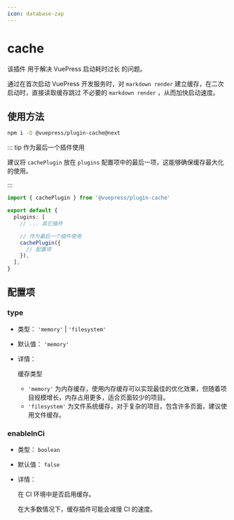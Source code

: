 ```yaml
---
icon: database-zap
---
```


# cache

<NpmBadge package="@vuepress/plugin-cache" />

该插件 用于解决 VuePress 启动耗时过长 的问题。

通过在首次启动 VuePress 开发服务时，对 `markdown render` 建立缓存，在二次启动时，直接读取缓存跳过
不必要的 `markdown render` ，从而加快启动速度。

## 使用方法

```bash
npm i -D @vuepress/plugin-cache@next
```

::: tip 作为最后一个插件使用

建议将 `cachePlugin` 放在 `plugins` 配置项中的最后一项，这能够确保缓存最大化的使用。

:::

```ts title=".vuepress/config.ts"
import { cachePlugin } from '@vuepress/plugin-cache'

export default {
  plugins: [
    // ... 其它插件

    // 作为最后一个插件使用
    cachePlugin({
      // 配置项
    }),
  ],
}
```

## 配置项

### type

- 类型： `'memory'` | `'filesystem'`

- 默认值： `'memory'`

- 详情：

  缓存类型
  - `'memory'` 为内存缓存，使用内存缓存可以实现最佳的优化效果，但随着项目规模增长，内存占用更多，适合页面较少的项目。
  - `'filesystem'` 为文件系统缓存，对于复杂的项目，包含许多页面，建议使用文件缓存。

### enableInCi

- 类型： `boolean`

- 默认值： `false`

- 详情：

  在 CI 环境中是否启用缓存。

  在大多数情况下，缓存插件可能会减慢 CI 的速度。
